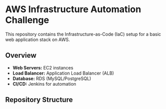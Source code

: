 # AWS Infrastructure Automation Challenge

This repository contains the Infrastructure-as-Code (IaC) setup for a basic web application stack on AWS. 

## Overview
- **Web Servers:** EC2 instances
- **Load Balancer:** Application Load Balancer (ALB)
- **Database:** RDS (MySQL/PostgreSQL)
- **CI/CD:** Jenkins for automation 

## Repository Structure
